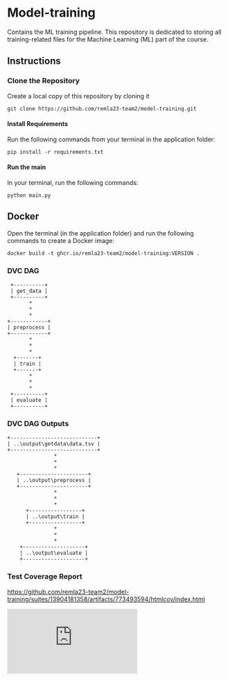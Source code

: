 # Model-training
Contains the ML training pipeline. 
This repository is dedicated to storing all training-related files for the Machine Learning (ML) part of the course. 

## Instructions

### Clone the Repository
Create a local copy of this repository by cloning it 
```
git clone https://github.com/remla23-team2/model-training.git
```
  
#### Install Requirements
Run the following commands from your terminal in the application folder:
```
pip install -r requirements.txt
```

#### Run the main
In your terminal, run the following commands:
```
python main.py
```

## Docker
Open the terminal (in the application folder) and run the following commands to create a Docker image:
```shell script
docker build -t ghcr.io/remla23-team2/model-training:VERSION .
```

### DVC DAG

```
 +----------+  
 | get_data |  
 +----------+  
       *       
       *       
       *       
+------------+ 
| preprocess | 
+------------+ 
       *       
       *       
       *       
  +-------+    
  | train |    
  +-------+
       *
       *
       *
 +----------+
 | evaluate |
 +----------+
 ```
### DVC DAG Outputs

```
+----------------------------+ 
| ..\output\getdata\data.tsv |
+----------------------------+
               *
               *
               *
   +----------------------+
   | ..\output\preprocess |
   +----------------------+
               *
               *
               *
      +-----------------+
      | ..\output\train |
      +-----------------+
               *
               *
               *
    +--------------------+
    | ..\output\evaluate |
    +--------------------+
 ```

### Test Coverage Report

https://github.com/remla23-team2/model-training/suites/13904181358/artifacts/773493594/htmlcov/index.html

[![Coverage Report](https://github.com/remla23-team2/model-training/actions/artifacts/automated-testing/coverage-report/htmlcov/index.html)](https://github.com/remla23-team2/model-training/actions/artifacts/automated-testing/coverage-report/htmlcov/index.html)

